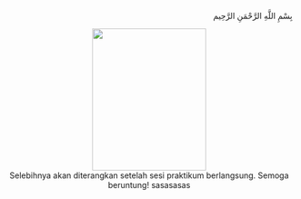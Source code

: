 <p align=right>
بِسْمِ اللَّهِ الرَّحْمَنِ الرَّحِيم 
</p>
<p align=center>
<img src="http://i.imgur.com/elmpr58.png" width=200 height=250><br>Selebihnya akan diterangkan setelah sesi praktikum berlangsung. Semoga beruntung!
sasasasas
